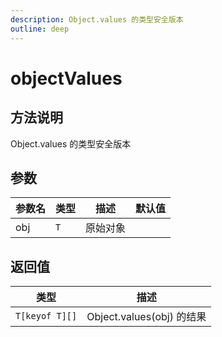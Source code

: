 ```yaml
---
description: Object.values 的类型安全版本
outline: deep
---
```


# objectValues

## 方法说明

Object.values 的类型安全版本

## 参数

| 参数名 | 类型 | 描述 | 默认值 |
| --- | --- | --- | --- |
| obj | `T` | 原始对象 |  |

## 返回值

| 类型 | 描述 |
| --- | --- |
| `T[keyof T][]` | Object.values(obj) 的结果 |
